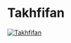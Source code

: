 # Takhfifan
<a href="https://ibb.co/BsPWsYw"><img src="https://i.ibb.co/5c9pcJ2/Takhfifan.png" alt="Takhfifan" border="0"></a>

